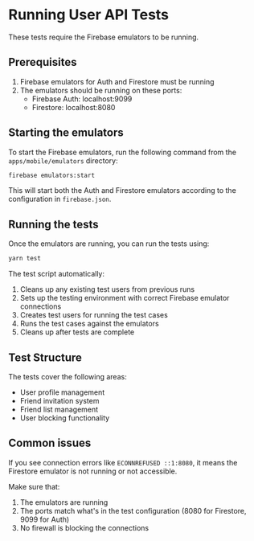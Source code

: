 # Running User API Tests

These tests require the Firebase emulators to be running.

## Prerequisites

1. Firebase emulators for Auth and Firestore must be running
2. The emulators should be running on these ports:
    - Firebase Auth: localhost:9099
    - Firestore: localhost:8080

## Starting the emulators

To start the Firebase emulators, run the following command from the `apps/mobile/emulators` directory:

```bash
firebase emulators:start
```

This will start both the Auth and Firestore emulators according to the configuration in `firebase.json`.

## Running the tests

Once the emulators are running, you can run the tests using:

```bash
yarn test
```

The test script automatically:

1. Cleans up any existing test users from previous runs
2. Sets up the testing environment with correct Firebase emulator connections
3. Creates test users for running the test cases
4. Runs the test cases against the emulators
5. Cleans up after tests are complete

## Test Structure

The tests cover the following areas:

- User profile management
- Friend invitation system
- Friend list management
- User blocking functionality

## Common issues

If you see connection errors like `ECONNREFUSED ::1:8080`, it means the Firestore emulator is not running or not accessible.

Make sure that:

1. The emulators are running
2. The ports match what's in the test configuration (8080 for Firestore, 9099 for Auth)
3. No firewall is blocking the connections
